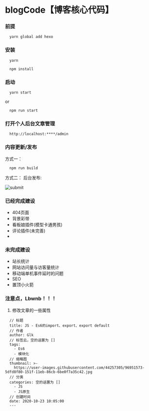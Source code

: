 # blogCode【博客核心代码】
### 前提
```
  yarn global add hexo
```

### 安装
``` npm
  yarn
```
``` npm
  npm install
```

### 启动
```npm
  yarn start
```
or

```npm
  npm run start
```

### 打开个人后台文章管理
```
  http://localhost:****/admin
```

### 内容更新/发布
  方式一： 
  ```
    npm run build
  ```
  方式二： 后台发布:

  ![submit](https://user-images.githubusercontent.com/44257305/89191334-5a6c0380-d5d5-11ea-84ed-004ee36e5235.png)


### 已经完成建设
  - 404页面
  - 背景彩带
  - 看板娘插件(模型卡通男孩)
  - 评论插件(未完善)
- 

### 未完成建设

  - 站长统计
  - 网站访问量与访客量统计
  - 移动端单机事件延时的问题
  - SEO
  - 置顶小火箭

### 注意点，Lbwnb！！！
  1. 修改文章的一些属性
  ```
    // 标题
    title: JS - Es6的import、export、export default 
    // 作者
    author: Glk
    // 标签云，空的话置为 []
    tags: 
      - Es6
      - 模块化
    // 缩略图
    thumbnail: >-
      https://user-images.githubusercontent.com/44257305/96951573-5dfd8f80-151f-11eb-86cb-6be0f7a35c42.jpg
    // 分类
    categories: 空的话置为 []
      - JS
      - JS原生
    // 创建时间 
    date: 2020-10-23 10:05:00
    ---
  ```
